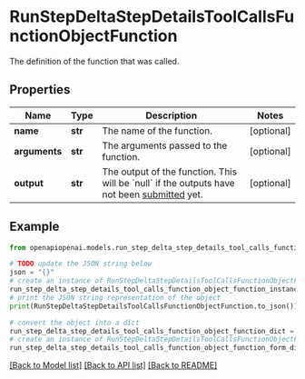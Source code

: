 # RunStepDeltaStepDetailsToolCallsFunctionObjectFunction

The definition of the function that was called.

## Properties

Name | Type | Description | Notes
------------ | ------------- | ------------- | -------------
**name** | **str** | The name of the function. | [optional] 
**arguments** | **str** | The arguments passed to the function. | [optional] 
**output** | **str** | The output of the function. This will be &#x60;null&#x60; if the outputs have not been [submitted](/docs/api-reference/runs/submitToolOutputs) yet. | [optional] 

## Example

```python
from openapiopenai.models.run_step_delta_step_details_tool_calls_function_object_function import RunStepDeltaStepDetailsToolCallsFunctionObjectFunction

# TODO update the JSON string below
json = "{}"
# create an instance of RunStepDeltaStepDetailsToolCallsFunctionObjectFunction from a JSON string
run_step_delta_step_details_tool_calls_function_object_function_instance = RunStepDeltaStepDetailsToolCallsFunctionObjectFunction.from_json(json)
# print the JSON string representation of the object
print(RunStepDeltaStepDetailsToolCallsFunctionObjectFunction.to_json())

# convert the object into a dict
run_step_delta_step_details_tool_calls_function_object_function_dict = run_step_delta_step_details_tool_calls_function_object_function_instance.to_dict()
# create an instance of RunStepDeltaStepDetailsToolCallsFunctionObjectFunction from a dict
run_step_delta_step_details_tool_calls_function_object_function_form_dict = run_step_delta_step_details_tool_calls_function_object_function.from_dict(run_step_delta_step_details_tool_calls_function_object_function_dict)
```
[[Back to Model list]](../README.md#documentation-for-models) [[Back to API list]](../README.md#documentation-for-api-endpoints) [[Back to README]](../README.md)


